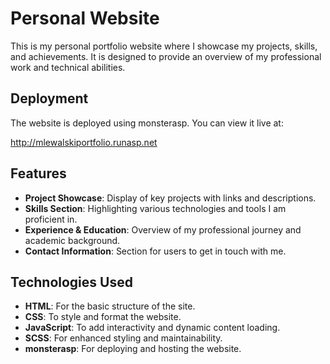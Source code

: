 # Personal Website 

This is my personal portfolio website where I showcase my projects, skills, and achievements. It is designed to provide an overview of my professional work and technical abilities.

## Deployment
The website is deployed using monsterasp. You can view it live at:

http://mlewalskiportfolio.runasp.net

## Features 

- **Project Showcase**: Display of key projects with links and descriptions.
- **Skills Section**: Highlighting various technologies and tools I am proficient in.
- **Experience & Education**: Overview of my professional journey and academic background.
- **Contact Information**: Section for users to get in touch with me.

## Technologies Used

- **HTML**: For the basic structure of the site.
- **CSS**: To style and format the website.
- **JavaScript**: To add interactivity and dynamic content loading.
- **SCSS**: For enhanced styling and maintainability.
- **monsterasp**: For deploying and hosting the website.


